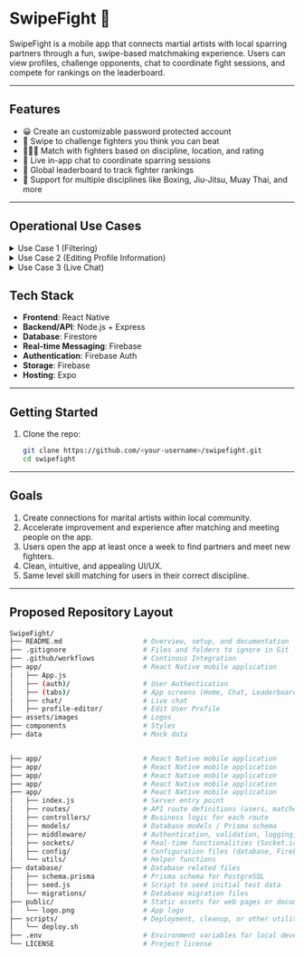 # SwipeFight 🥊

SwipeFight is a mobile app that connects martial artists with local sparring partners through a fun, swipe-based matchmaking experience. Users can view profiles, challenge opponents, chat to coordinate fight sessions, and compete for rankings on the leaderboard.

---

## Features

- 😀 Create an customizable password protected account
- 🔄 Swipe to challenge fighters you think you can beat
- 🧑‍🤝‍🧑 Match with fighters based on discipline, location, and rating
- 💬 Live in-app chat to coordinate sparring sessions
- 🥇 Global leaderboard to track fighter rankings
- 🥋 Support for multiple disciplines like Boxing, Jiu-Jitsu, Muay Thai, and more

---

## Operational Use Cases

<details>
<summary>Use Case 1 (Filtering)</summary>
<br>

1. Actors
   - Primary Actor: User
2. Triggers
   - The user clicks on a filter(s)
3. Preconditions
   - User is currently on swiping page to find new partners
   - Filters exist and are visible to the user
4. Postconditions (success scenario)
   - System filters out other users that don’t match the primary user’s specification and updates to display a list composed only of possible matches
5. List of Steps (success scenario)
   1. The user navigates to the swipe page to look for new partners
   2. The user clicks their desired filter(s)
   3. The system presents the updated partner list with only the desired potential matches in view
6. Extensions/Variations of the Success Scenario
   - Generates a minimum number of closest matches if there are no users in the database that match the user's specification
   - Rotates the list of matches so the user doesn’t see the same group of matches for a certain filter specification
   - Create a clear all filters button that resets all filters
   - Multiple types of filters (binary, range)
7. Exceptions: Failure Conditions and Scenarios
   - If the user becomes unauthenticated (session expires), they are asked to login again
   - If no matches are found, user notified and asked to modify/clear filters and try again or be shown the closest possible matches
   - If there is a frontend (UI) or backend (server) failure, the system will attempt to resend the request

</details>

<details>
<summary>Use Case 2 (Editing Profile Information)</summary>
<br>

1. Actors
   - Primary actor: User (with an existing account)
2. Triggers
   - User selects 'edit' on profile page
3. Preconditions
   - User has an existing profile
   - User is currently authenticated/signed in to the app
4. Postconditions (success scenario)
   - User's updated information is reflected in their profile page
      - For the user themselves
      - For users that interact with the user's profile
5. List of steps (success scenario)
   1. User navigates to profile page
   2. User selects 'edit'
   3. User is presented editable profile info fields
   4. User inputs updated profile info
   5. User saves changes
   6. System confirms changes (informing the user of success), navigates back to profile page
6. Extensions/variations of the success scenario
   - User chooses to edit profile image(s)
      - User can select images from camera roll
7. Exceptions: failure conditions and scenarios  
   - User wants to edit profile image(s), but app does not have camera roll permissions
      - If the app has not previously asked for camera roll permissions, user is presented with option to enable camera roll permissions
      - If user has denied permissions, display a message directing them to change their settings, then return to editing page
   - User exits app without saving profile changes
      - Changes are lost, not updated on system
   - Backend failure prevents saving of changes
      - System informs user of save issue, presents option to retry or exit without saving
      - User can keep retrying, or exit back to profile page with no changes made

</details>

<details>
<summary>Use Case 3 (Live Chat)</summary>
<br>

1. Actors
   - Primary Actors: User, Other User
2. Triggers
   - When two users swipe right on each other's profiles, it triggers a match and puts them into a live chat, allowing for people to exchange information
3. Preconditions
   - System detects two users match on each others profiles
   - If either users did not match, chat feature should never occur between users
4. Postconditions (success scenario)
   - Matched users are automatically connected into the same chat as soon as they are matched
5. List of Steps (success scenario)
   1. User 1 swipes right on user 2
   2. User 2 swipes right on user 1
   3. System detects users are matched
   4. Create a private chat between users
   5. Users exchange information and schedule their time to meet
6. Extensions/Variations of the Success Scenario
   - Chat feature will show a visual and sound notification when a new message is received
   - Multiple chats could be created and held by a single user
   - Chats are maintained until one of the two users decides to disconnect
   - Image or video sending feature within chat
7. Exceptions: Failure Conditions and Scenarios
   - Chats are only accessible if session is connected and uninterrupted
   - Detection of failed message sent, prompting users to retry

</details>

## Tech Stack

- **Frontend**: React Native
- **Backend/API**: Node.js + Express
- **Database**: Firestore
- **Real-time Messaging**: Firebase
- **Authentication**: Firebase Auth
- **Storage**: Firebase
- **Hosting**: Expo

---

## Getting Started

1. Clone the repo:
   ```bash
   git clone https://github.com/<your-username>/swipefight.git
   cd swipefight
   
---
   
## Goals
1) Create connections for marital artists within local community.
2) Accelerate improvement and experience after matching and meeting people on the app.
3) Users open the app at least once a week to find partners and meet new fighters.
4) Clean, intuitive, and appealing UI/UX.
5) Same level skill matching for users in their correct discipline.

---

## Proposed Repository Layout

```bash
SwipeFight/
├── README.md                    # Overview, setup, and documentation
├── .gitignore                   # Files and folders to ignore in Git
├── .github/workflows            # Continous Integration
├── app/                         # React Native mobile application
│   ├── App.js
│   ├── (auth)/                  # User Authentication
│   ├── (tabs)/                  # App screens (Home, Chat, Leaderboard, etc.)
│   ├── chat/                    # Live chat
│   ├── profile-editor/          # Edit User Profile
├── assets/images                # Logos
├── components                   # Styles
├── data                         # Mock data


├── app/                         # React Native mobile application
├── app/                         # React Native mobile application
├── app/                         # React Native mobile application
├── app/                         # React Native mobile application
├── app/                         # React Native mobile application
│   ├── index.js                 # Server entry point
│   ├── routes/                  # API route definitions (users, matches, chat, etc.)
│   ├── controllers/             # Business logic for each route
│   ├── models/                  # Database models / Prisma schema
│   ├── middleware/              # Authentication, validation, logging, etc.
│   ├── sockets/                 # Real-time functionalities (Socket.io)
│   ├── config/                  # Configuration files (database, Firebase, etc.)
│   └── utils/                   # Helper functions
├── database/                    # Database related files
│   ├── schema.prisma            # Prisma schema for PostgreSQL
│   ├── seed.js                  # Script to seed initial test data
│   └── migrations/              # Database migration files
├── public/                      # Static assets for web pages or documentation
│   └── logo.png                 # App logo
├── scripts/                     # Deployment, cleanup, or other utility scripts
│   └── deploy.sh
├── .env                         # Environment variables for local development
└── LICENSE                      # Project license
